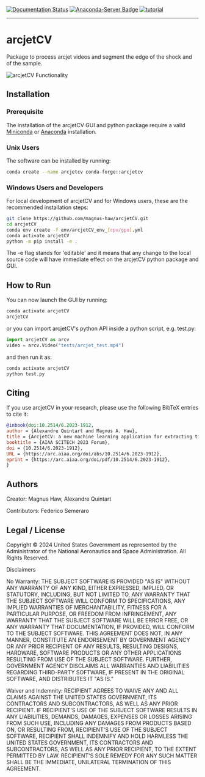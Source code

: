 [![Documentation Status](https://readthedocs.org/projects/arcjetcv/badge/?version=latest)](https://arcjetcv.readthedocs.io/en/latest/?badge=latest)
[![Anaconda-Server Badge](https://anaconda.org/conda-forge/arcjetcv/badges/version.svg)](https://anaconda.org/conda-forge/arcjetcv)
[![tutorial](https://colab.research.google.com/assets/colab-badge.svg)](https://colab.research.google.com/github/magnus-haw/arcjetCV/blob/develop/tutorial.ipynb)

-----

# arcjetCV

Package to process arcjet videos and segment the edge of the shock and of the sample.

![arcjetCV Functionality](https://github.com/magnus-haw/arcjetCV/blob/develop/docs/source/arcjet_video.gif)

## Installation

### Prerequisite
The installation of the arcjetCV GUI and python package require a valid
[Miniconda](https://docs.anaconda.com/free/miniconda/miniconda-install/) or
[Anaconda](https://docs.anaconda.com/free/anaconda/install/index.html) installation.

### Unix Users

The software can be installed by running:

```bash
conda create --name arcjetcv conda-forge::arcjetcv
```

### Windows Users and Developers

For local development of arcjetCV and for Windows users, these are the recommended installation steps:

```bash
git clone https://github.com/magnus-haw/arcjetCV.git
cd arcjetCV
conda env create -f env/arcjetCV_env_[cpu/gpu].yml
conda activate arcjetCV
python -m pip install -e . 
```

The -e flag stands for 'editable' and it means that any change to the local source code will have immediate effect on the arcjetCV python package and GUI.

## How to Run

You can now launch the GUI by running:

```bash
conda activate arcjetCV
arcjetCV
```

or you can import arcjetCV's python API inside a python script, e.g. test.py:

```python
import arcjetCV as arcv
video = arcv.Video("tests/arcjet_test.mp4")
```

and then run it as:

```bash
conda activate arcjetCV
python test.py
```

## Citing

If you use arcjetCV in your research, please use the following BibTeX entries to cite it:

```BibTeX
@inbook{doi:10.2514/6.2023-1912,
author = {Alexandre Quintart and Magnus A. Haw},
title = {ArcjetCV: a new machine learning application for extracting time-resolved recession measurements from arc jet test videos},
booktitle = {AIAA SCITECH 2023 Forum},
doi = {10.2514/6.2023-1912},
URL = {https://arc.aiaa.org/doi/abs/10.2514/6.2023-1912},
eprint = {https://arc.aiaa.org/doi/pdf/10.2514/6.2023-1912},
}
```

## Authors
Creator:  Magnus Haw, Alexandre Quintart

Contributors:
Federico Semeraro

## Legal / License
Copyright © 2024 United States Government as represented by the Administrator of the National Aeronautics and Space Administration.  All Rights Reserved.

Disclaimers

No Warranty: THE SUBJECT SOFTWARE IS PROVIDED "AS IS" WITHOUT ANY WARRANTY OF ANY KIND, EITHER EXPRESSED, IMPLIED, OR STATUTORY, INCLUDING, BUT NOT LIMITED TO, ANY WARRANTY THAT THE SUBJECT SOFTWARE WILL CONFORM TO SPECIFICATIONS, ANY IMPLIED WARRANTIES OF MERCHANTABILITY, FITNESS FOR A PARTICULAR PURPOSE, OR FREEDOM FROM INFRINGEMENT, ANY WARRANTY THAT THE SUBJECT SOFTWARE WILL BE ERROR FREE, OR ANY WARRANTY THAT DOCUMENTATION, IF PROVIDED, WILL CONFORM TO THE SUBJECT SOFTWARE. THIS AGREEMENT DOES NOT, IN ANY MANNER, CONSTITUTE AN ENDORSEMENT BY GOVERNMENT AGENCY OR ANY PRIOR RECIPIENT OF ANY RESULTS, RESULTING DESIGNS, HARDWARE, SOFTWARE PRODUCTS OR ANY OTHER APPLICATIONS RESULTING FROM USE OF THE SUBJECT SOFTWARE.  FURTHER, GOVERNMENT AGENCY DISCLAIMS ALL WARRANTIES AND LIABILITIES REGARDING THIRD-PARTY SOFTWARE, IF PRESENT IN THE ORIGINAL SOFTWARE, AND DISTRIBUTES IT "AS IS."

Waiver and Indemnity:  RECIPIENT AGREES TO WAIVE ANY AND ALL CLAIMS AGAINST THE UNITED STATES GOVERNMENT, ITS CONTRACTORS AND SUBCONTRACTORS, AS WELL AS ANY PRIOR RECIPIENT.  IF RECIPIENT'S USE OF THE SUBJECT SOFTWARE RESULTS IN ANY LIABILITIES, DEMANDS, DAMAGES, EXPENSES OR LOSSES ARISING FROM SUCH USE, INCLUDING ANY DAMAGES FROM PRODUCTS BASED ON, OR RESULTING FROM, RECIPIENT'S USE OF THE SUBJECT SOFTWARE, RECIPIENT SHALL INDEMNIFY AND HOLD HARMLESS THE UNITED STATES GOVERNMENT, ITS CONTRACTORS AND SUBCONTRACTORS, AS WELL AS ANY PRIOR RECIPIENT, TO THE EXTENT PERMITTED BY LAW.  RECIPIENT'S SOLE REMEDY FOR ANY SUCH MATTER SHALL BE THE IMMEDIATE, UNILATERAL TERMINATION OF THIS AGREEMENT. 
